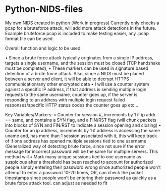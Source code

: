 # Python-NIDS-files
My own NIDS created in python (Work in progress)
Currently only checks a pcap for a bruteforce attack, will add more attack detections in the future.
Example bruteforce.pcap is included to make testing easier, any .pcap format file can be used.

Overall function and logic to be used:

•	Since a brute force attack typically originates from a single IP address, targets a single username, and the session must be closed (TCP handshake must be completed),
•	These markers can be used in signature based detection of a brute force attack. Also, since a NIDS must be placed between a server and client, it will be able to decrypt HTTPS communication/any other encrypted data
•	I will use a counter system against a specific IP address, if that address is sending multiple login requests to the same username, counter goes up, if the server is responding to an address with multiple login request failed responses/specific HTTP status codes the counter goes up etc...

Key Variables/Markers:
•	Counter for session #, increments by 1 if ip addr == same, and contains a SYN flag, and a FIN/RST flag (will chunk packets into blocks of SYN and FIN/RST to indicate a session opening and closing)
•	Counter for an ip address, increments by 1 if address is accessing the same uname and, has more than 1 session associated with it, this will keep track of if one address has opened multiple sessions tied to one username (Generalized way of detecting brute force, since not sure if the error message for incorrect password will be the same for multiple servers. This method will 
•	Mark many unique sessions tied to one username as suspicious after a threshold has been reached to account for authorized people simply entering their password wrong since authorized people won't attempt to enter a password 10-20 times, OR, can check the packet timestamps since people won't be entering their password as quickly as a brute force attack tool. can adjust as needed to fit
